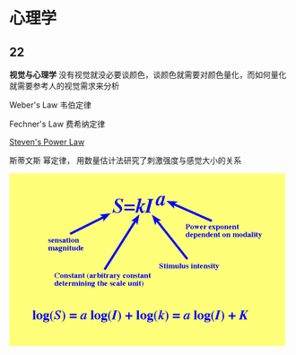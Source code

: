 # 心理学

## 22 

**视觉与心理学**
没有视觉就没必要谈颜色，谈颜色就需要对颜色量化，而如何量化就需要参考人的视觉需求来分析

Weber's Law
韦伯定律

Fechner's Law
费希纳定律

[Steven's Power Law](https://www.cis.rit.edu/people/faculty/montag/vandplite/pages/chap_6/ch6p10.html)

斯蒂文斯 幂定律， 用数量估计法研究了刺激强度与感觉大小的关系

![steven's law](../images/article/stevens-law.png)